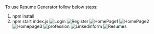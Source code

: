 To use Resume Generator follow below steps:
1. npm install
2. npm start index.js
![Login](https://github.com/user-attachments/assets/57954ee0-e8a0-4f3a-97e4-79e2a4253ab2)
![Register](https://github.com/user-attachments/assets/866d7fd1-e48c-4940-934b-21f242d5a164)
![HomePage1](https://github.com/user-attachments/assets/37ff8e0c-fdc2-4423-bdc7-728da10d0a93)
![HomePage2](https://github.com/user-attachments/assets/04d368b1-ef53-4cea-99db-8c0f7300b012)
![Homepage3](https://github.com/user-attachments/assets/4a7884b8-6370-487f-ae7d-62d80edc5127)
![profession](https://github.com/user-attachments/assets/2924d0e8-5b23-472e-82c9-3f2f20dc791b)
![Linkedinform](https://github.com/user-attachments/assets/2ac174dd-0d7b-405c-9e00-7d23673239d4)
![Resumes](https://github.com/user-attachments/assets/a48b1926-c4ba-4d35-ae77-0a43aef6cda4)
